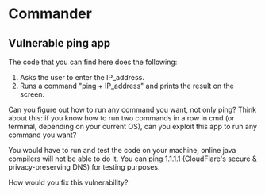 # Commander
## Vulnerable ping app
The code that you can find here does the following:

1. Asks the user to enter the IP_address.
2. Runs a command "ping + IP_address" and prints the result on the screen.

Can you figure out how to run any command you want, not only ping? Think about this: if you know how to run two commands in a row in cmd (or terminal, depending on your current OS), can you exploit this app to run any command you want?

You would have to run and test the code on your machine, online java compilers will not be able to do it. You can ping 1.1.1.1 (CloudFlare's secure & privacy-preserving DNS) for testing purposes.

How would you fix this vulnerability?
